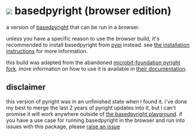 <h1><img src="https://github.com/DetachHead/basedpyright/assets/57028336/c7342c31-bf23-413c-af6d-bc430898b3dd"> basedpyright (browser edition)</h1>

a version of [basedpyright](https://docs.basedpyright.com) that can be run in a browser.

unless you have a specific reason to use the browser build, it's recommended to install basedpyright from [pypi](https://pypi.org/project/basedpyright/) instead. see [the installation instructions](https://docs.basedpyright.com/installation/command-line-and-language-server/) for more information.

this build was adapted from the abandoned [microbit-foundation pyright fork](https://github.com/microbit-foundation). more information on how to use it is available in [their documentation](https://github.com/microbit-foundation/pyright/blob/microbit/THIS_FORK.md).

## disclaimer

this version of pyright was in an unfinished state when i found it. i've done my best to merge the last 2 years of pyright updates into it, but i can't promise it will work anywhere outside of [the basedpyright playground](https://basedpyright.com). if you have a use case for running basedpyright in the browser and run into issues with this package, please [raise an issue](https://github.com/DetachHead/basedpyright/issues/new)
